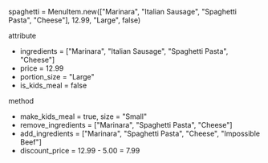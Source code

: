 spaghetti = MenuItem.new(["Marinara", "Italian Sausage", "Spaghetti Pasta", "Cheese"], 12.99, "Large", false)

attribute
- ingredients = ["Marinara", "Italian Sausage", "Spaghetti Pasta", "Cheese"]
- price = 12.99
- portion_size = "Large"
- is_kids_meal = false

method
- make_kids_meal = true, size = "Small"
- remove_ingredients = ["Marinara", "Spaghetti Pasta", "Cheese"]
- add_ingredients = ["Marinara", "Spaghetti Pasta", "Cheese", "Impossible Beef"]
- discount_price = 12.99 - 5.00 = 7.99
